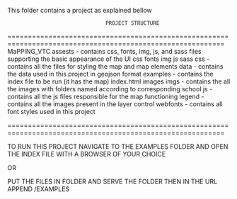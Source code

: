This folder contains a project as explained bellow

                                   PROJECT STRUCTURE
===========================================================================================================
MaPPING_VTC
    assests - contains css, fonts, img, js, and sass files supporting the basic appearance of the UI
        css
        fonts
        img
        js
        sass
    css - contains all the files for styling the map and map elements
    data - contains the data used in this project in geojson format
    examples - contains the index file to be run (it has the map)
        index.html
    images
    imgs - contains the all the images with folders named according to corresponding school
    js - contains all the js files responsible for the map functioning
    legend - contains all the images present in the layer control
    webfonts - contains all font styles used in this project

===========================================================================================================

TO RUN THIS PROJECT NAVIGATE TO THE EXAMPLES FOLDER AND OPEN THE INDEX FILE WITH A BROWSER OF YOUR CHOICE

OR 

PUT THE FILES IN FOLDER AND SERVE THE FOLDER THEN IN THE URL APPEND /EXAMPLES